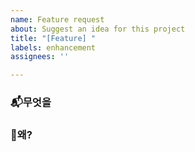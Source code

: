 ```yaml
---
name: Feature request
about: Suggest an idea for this project
title: "[Feature] "
labels: enhancement
assignees: ''

---
```


### 📬무엇을 

### 🤔왜?
